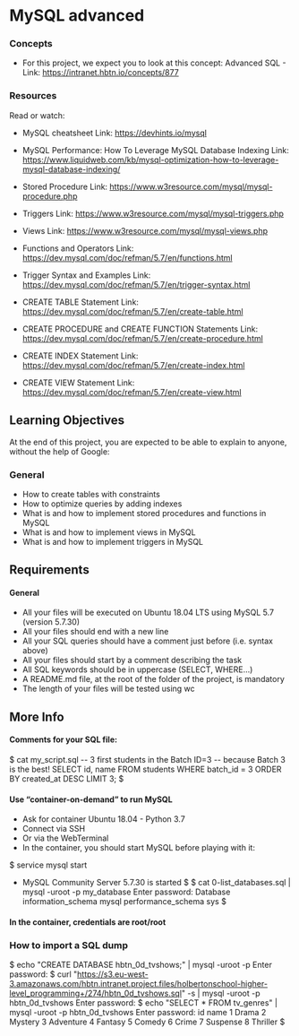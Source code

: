 # MySQL advanced

### Concepts
- For this project, we expect you to look at this concept:
Advanced SQL - Link: https://intranet.hbtn.io/concepts/877

### Resources
Read or watch:

- MySQL cheatsheet
  Link: https://devhints.io/mysql

- MySQL Performance: How To Leverage MySQL Database Indexing
  Link: https://www.liquidweb.com/kb/mysql-optimization-how-to-leverage-mysql-database-indexing/
  
- Stored Procedure
  Link: https://www.w3resource.com/mysql/mysql-procedure.php

- Triggers
  Link: https://www.w3resource.com/mysql/mysql-triggers.php

- Views
  Link: https://www.w3resource.com/mysql/mysql-views.php

- Functions and Operators
  Link: https://dev.mysql.com/doc/refman/5.7/en/functions.html

- Trigger Syntax and Examples
  Link: https://dev.mysql.com/doc/refman/5.7/en/trigger-syntax.html

- CREATE TABLE Statement
  Link: https://dev.mysql.com/doc/refman/5.7/en/create-table.html

- CREATE PROCEDURE and CREATE FUNCTION Statements
  Link: https://dev.mysql.com/doc/refman/5.7/en/create-procedure.html

- CREATE INDEX Statement
  Link: https://dev.mysql.com/doc/refman/5.7/en/create-index.html

- CREATE VIEW Statement
  Link: https://dev.mysql.com/doc/refman/5.7/en/create-view.html

## Learning Objectives
At the end of this project, you are expected to be able to explain to anyone, without the help of Google:

### General
- How to create tables with constraints
- How to optimize queries by adding indexes
- What is and how to implement stored procedures and functions in MySQL
- What is and how to implement views in MySQL
- What is and how to implement triggers in MySQL

## Requirements
#### General
- All your files will be executed on Ubuntu 18.04 LTS using MySQL 5.7 (version 5.7.30)
- All your files should end with a new line
- All your SQL queries should have a comment just before (i.e. syntax above)
- All your files should start by a comment describing the task
- All SQL keywords should be in uppercase (SELECT, WHERE…)
- A README.md file, at the root of the folder of the project, is mandatory
- The length of your files will be tested using wc

## More Info
#### Comments for your SQL file:
$ cat my_script.sql
-- 3 first students in the Batch ID=3
-- because Batch 3 is the best!
SELECT id, name FROM students WHERE batch_id = 3 ORDER BY created_at DESC LIMIT 3;
$
#### Use “container-on-demand” to run MySQL
- Ask for container Ubuntu 18.04 - Python 3.7
- Connect via SSH
- Or via the WebTerminal
- In the container, you should start MySQL before playing with it:

$ service mysql start
 * MySQL Community Server 5.7.30 is started
$
$ cat 0-list_databases.sql | mysql -uroot -p my_database
Enter password: 
Database
information_schema
mysql
performance_schema
sys
$

#### In the container, credentials are root/root

### How to import a SQL dump
$ echo "CREATE DATABASE hbtn_0d_tvshows;" | mysql -uroot -p
Enter password: 
$ curl "https://s3.eu-west-3.amazonaws.com/hbtn.intranet.project.files/holbertonschool-higher-level_programming+/274/hbtn_0d_tvshows.sql" -s | mysql -uroot -p hbtn_0d_tvshows
Enter password: 
$ echo "SELECT * FROM tv_genres" | mysql -uroot -p hbtn_0d_tvshows
Enter password: 
id  name
1   Drama
2   Mystery
3   Adventure
4   Fantasy
5   Comedy
6   Crime
7   Suspense
8   Thriller
$
